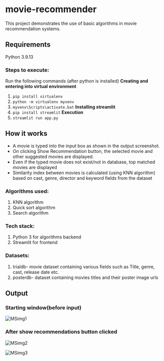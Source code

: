 # movie-recommender
This project demonstrates the use of basic algorithms in movie recommendation systems.

## Requirements
Python 3.9.13

### Steps to execute:
Run the following commands (after python is installed)
**Creating and entering into virtual environment**
1) ```pip install virtualenv```
2) ```python -m virtualenv myvenv```
4) ```myvenv\Scripts\activate.bat```
**Installing streamlit**
6) ```pip install streamlit```
**Execution**
8) ```streamlit run app.py```

## How it works
- A movie is typed into the input box as shown in the output screenshot.
- On clicking Show Recommendation button, the selected movie and other suggested movies are displayed.
- Even if the typed movie does not exist/not in database, top matched movies are displayed
- Similarity index between movies is calculated (using KNN algorithm) based on cast, genre, director and keyword fields from the dataset


### Algorithms used:
1. KNN algorithm
2. Quick sort algorithm
3. Search algorithm

### Tech stack: 
1. Python 3 for algorithms backend
2. Streamlit for frontend

### Datasets:
1. trialdb- movie dataset containing various fields such as Title, genre, cast, release date etc.
2. posterdb- dataset containing movies titles and their poster image urls


## Output

### Starting window(before input)

![MSimg1](https://user-images.githubusercontent.com/79700331/170872022-498e7ee5-a472-4658-83ef-ee23b24b5270.jpg)

### After show recommendations button clicked

![MSimg2](https://user-images.githubusercontent.com/79700331/170872159-b58bbfd3-44d2-4ff2-99dd-43626a9f35c5.jpg)

![MSimg3](https://user-images.githubusercontent.com/79700331/170872177-103618c5-dadd-4d79-8790-d48dacbb51c1.jpg)


